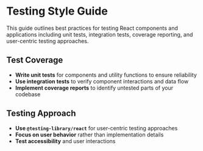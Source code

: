 # Testing Style Guide

This guide outlines best practices for testing React components and applications including unit tests, integration tests, coverage reporting, and user-centric testing approaches.

## Test Coverage

- **Write unit tests** for components and utility functions to ensure reliability
- **Use integration tests** to verify component interactions and data flow
- **Implement coverage reports** to identify untested parts of your codebase

## Testing Approach

- **Use `@testing-library/react`** for user-centric testing approaches
- **Focus on user behavior** rather than implementation details
- **Test accessibility** and user interactions
